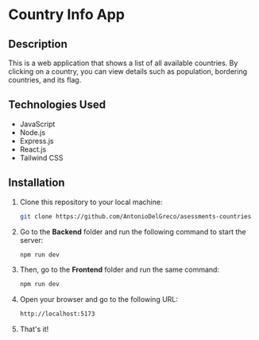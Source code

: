 
# Country Info App

## Description

This is a web application that shows a list of all available countries. By clicking on a country, you can view details such as population, bordering countries, and its flag.

## Technologies Used

- JavaScript
- Node.js
- Express.js
- React.js
- Tailwind CSS

## Installation

1. Clone this repository to your local machine:
   ```bash
   git clone https://github.com/AntonioDelGreco/asessments-countries
   ```

2. Go to the **Backend** folder and run the following command to start the server:
   ```bash
   npm run dev
   ```

3. Then, go to the **Frontend** folder and run the same command:
   ```bash
   npm run dev
   ```

4. Open your browser and go to the following URL:
   ```bash
   http://localhost:5173
   ```

5. That's it!
